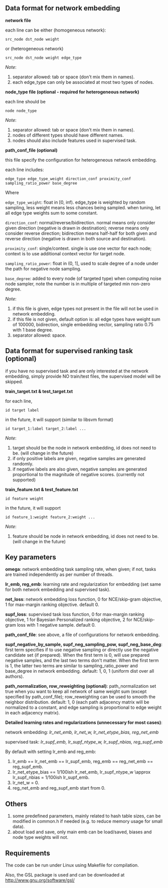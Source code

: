 
Data format for network embedding
-----------------
**network file**

each line can be either (homogeneous network):
```
src_node dst_node weight
```
or (heterogeneous network)
```
src_node dst_node weight edge_type
```

_Note_:

1. separator allowed: tab or space (don't mix them in names).
2. each edge_type can only be associated at most two types of nodes.

**node_type file (optional - required for heterogeneous network)**

each line should be
```
node node_type
```

_Note_:

1. separator allowed: tab or space (don't mix them in names).
2. nodes of different types should have different names.
3. nodes should also include features used in supervised task.

**path_conf_file (optional)**

this file specify the configuration for heterogeneous network embedding.

each line includes:

```
edge_type edge_type_weight direction_conf proximity_conf sampling_ratio_power base_degree
```

Where

```edge_type_weight```: float in [0, inf). edge_type is weighted by random sampling, less weight means less chances being sampled. when tuning, let all edge type weights sum to some constant.

```direction_conf```: normal/reverse/bidirection. normal means only consider given direction (negative is drawn in destination); reverse means only consider reverse direction; bidirection means half-half for both given and reverse direction (negative is drawn in both source and destination).

```proximity_conf```: single/context. single is use one vector for each node; context is to use additional context vector for target node.

```sampling_ratio_power```: float in (0, 1], used to scale degree of a node under the path for negative node sampling.

```base_degree```: added to every node (of targeted type) when computing noise node sampler, note the number is in multiple of targeted min non-zero degree.

_Note_:

1. if this file is given, edge types not present in the file will not be used in network embedding.
2. if this file is not given, default option is: all edge types have weight sum of 100000, bidirection, single embedding vector, sampling ratio 0.75 with 1 base degree.
3. separator allowed: space.

Data format for supervised ranking task (optional)
-----------------
if you have no supervised task and are only interested at the network embedding, simply provide NO train/test files, the supervised model will be skipped.

**train_target.txt & test_target.txt**

for each line,

```
id target label
```

in the future, it will support (similar to libsvm format)

```
id target_1:label target_2:label ...
```

_Note_:

1. target should be the node in network embedding, id does not need to be. (will change in the future)
2. if only positive labels are given, negative samples are generated randomly.
3. if negative labels are also given, negative samples are generated proportional to the magnitude of negative scores. (currently not supported)

**train_feature.txt & test_feature.txt**

```
id feature weight
```

in the future, it will support

```
id feature_1:weight feature_2:weight ...
```

_Note_:

1. feature should be node in network embedding, id does not need to be. (will change in the future)

Key parameters
---------------

**omega**: network embedding task sampling rate, when given; if not, tasks are trained independently as per number of threads.

**lr_emb, reg_emb**: learning rate and regularization for embedding (set same for both network embedding and supervised task).

**net_loss**: network embedding loss function, 0 for NCE/skip-gram objective, 1 for max-margin ranking objective. default 0.

**supf_loss**: supervised task loss function, 0 for max-margin ranking objective, 1 for Bayesian Personalized ranking objective, 2 for NCE/skip-gram loss with 1 negative sample. default 0.

**path_conf_file**: see above, a file of configurations for network embedding.

**supf_negative_by_sample, supf_neg_sampling_pow, supf_neg_base_deg**: first term specifies if to use negative sampling or directly use the negative candidate set (if prepared). When the first term is 0, will use prepared negative samples, and the last two terms don't matter. When the first term is 1, the latter two terms are similar to sampling_ratio_power and base_degree in network embedding. default: 1, 0, 1 (uniform dist over all authors).

**path_normalization, row_reweighting (optional)**: path_normalization set true when you want to keep all network of same weight sum (except specified by path_conf_file); row_reweighting can be used to smooth the neighbor distribution. default: 1, 0 (each path adjacency matrix will be normalized to a constant, and edge sampling is proportional to edge weight in each adjacency matrix).

**Detailed learning rates and regularizations (unnecessary for most cases)**:

network embedding: *lr_net_emb, lr_net_w, lr_net_etype_bias, reg_net_emb*

supervised task: *lr_supf_emb, lr_supf_ntype_w, lr_supf_nbias, reg_supf_emb*

By default with setting lr_emb and reg_emb:
1. lr_emb == lr_net_emb == lr_supf_emb, reg_emb == reg_net_emb == reg_supf_emb.
2. lr_net_etype_bias == 1/100ish lr_net_emb, lr_supf_ntype_w \approx lr_supf_nbias = 1/100ish lr_supf_emb.
3. lr_net_w = 0.
4. reg_net_emb and reg_supf_emb start from 0.

Others
----------------------
1. some predefined parameters, mainly related to hash table sizes, can be modified in common.h if needed (e.g. to reduce memory usage for small data).
2. about load and save, only main emb can be load/saved, biases and node type weights will not.

Requirements
-----------------
The code can be run under Linux using Makefile for compilation.

Also, the GSL package is used and can be downloaded at
http://www.gnu.org/software/gsl/
